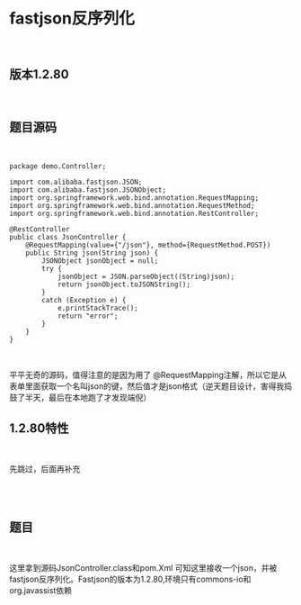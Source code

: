 # fastjson反序列化

<br>

## 版本1.2.80

<br>


## 题目源码

<br>

````
package demo.Controller;

import com.alibaba.fastjson.JSON;
import com.alibaba.fastjson.JSONObject;
import org.springframework.web.bind.annotation.RequestMapping;
import org.springframework.web.bind.annotation.RequestMethod;
import org.springframework.web.bind.annotation.RestController;

@RestController
public class JsonController {
    @RequestMapping(value={"/json"}, method={RequestMethod.POST})
    public String json(String json) {
        JSONObject jsonObject = null;
        try {
            jsonObject = JSON.parseObject((String)json);
            return jsonObject.toJSONString();
        }
        catch (Exception e) {
            e.printStackTrace();
            return "error";
        }
    }
}
````

<br>

平平无奇的源码，值得注意的是因为用了 @RequestMapping注解，所以它是从表单里面获取一个名叫json的键，然后值才是json格式（逆天题目设计，害得我捣鼓了半天，最后在本地跑了才发现端倪）

## 1.2.80特性

<br>

先跳过，后面再补充

<br>


<br>

## 题目


<br>


这里拿到源码JsonController.class和pom.Xml
可知这里接收一个json，并被fastjson反序列化。Fastjson的版本为1.2.80,环境只有commons-io和org.javassist依赖



